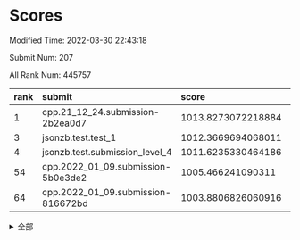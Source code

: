 # Scores

Modified Time: 2022-03-30 22:43:18

Submit Num: 207

All Rank Num: 445757

| rank |               submit               |       score        |       sigma        | pk_num |
| :--- | :--------------------------------- | :----------------- | :----------------- | :----- |
| 1    | cpp.21_12_24.submission-2b2ea0d7   | 1013.8273072218884 | 0.8107590108214048 | 8615   |
| 3    | jsonzb.test.test_1                 | 1012.3669694068011 | 0.8014932514681474 | 8615   |
| 4    | jsonzb.test.submission_level_4     | 1011.6235330464186 | 0.8162138448114964 | 8612   |
| 54   | cpp.2022_01_09.submission-5b0e3de2 | 1005.466241090311  | 0.7366306086715904 | 8619   |
| 64   | cpp.2022_01_09.submission-816672bd | 1003.8806826060916 | 0.7060183554319953 | 8613   |


<details>
<summary>全部</summary>

| rank |                 submit                 |       score        |       sigma        | pk_num |
| :--- | :------------------------------------- | :----------------- | :----------------- | :----- |
| 1    | cpp.21_12_24.submission-2b2ea0d7       | 1013.8273072218884 | 0.8107590108214048 | 8615   |
| 2    | gobigger.level_3.submission_level_3_33 | 1012.5534331708558 | 0.7937263465663252 | 8612   |
| 3    | jsonzb.test.test_1                     | 1012.3669694068011 | 0.8014932514681474 | 8615   |
| 4    | jsonzb.test.submission_level_4         | 1011.6235330464186 | 0.8162138448114964 | 8612   |
| 5    | gobigger.level_3.submission_level_3_3  | 1011.3113924291745 | 0.755873358595616  | 8611   |
| 6    | gobigger.level_3.submission_level_3_5  | 1011.196252056102  | 0.7665352736164548 | 8612   |
| 7    | gobigger.level_3.submission_level_3_40 | 1011.162223000736  | 0.7745920562105955 | 8612   |
| 8    | gobigger.level_3.submission_level_3_18 | 1011.0911734184866 | 0.7605541414373607 | 8620   |
| 9    | gobigger.level_3.submission_level_3_17 | 1010.9107069148724 | 0.7558713905215814 | 8615   |
| 10   | gobigger.level_3.submission_level_3_39 | 1010.8355354243283 | 0.7531408167512081 | 8617   |
| 11   | gobigger.level_3.submission_level_3_44 | 1010.765979158441  | 0.7929166539128786 | 8610   |
| 12   | gobigger.level_3.submission_level_3_41 | 1010.7518134119857 | 0.7710020105449497 | 8613   |
| 13   | gobigger.level_3.submission_level_3_29 | 1010.6461252824735 | 0.7602452337098848 | 8618   |
| 14   | gobigger.level_3.submission_level_3_11 | 1010.6256701891452 | 0.7532784301216569 | 8619   |
| 15   | gobigger.level_3.submission_level_3_4  | 1010.6096843619582 | 0.7586158221146964 | 8612   |
| 16   | gobigger.level_3.submission_level_3_31 | 1010.5947162836248 | 0.7709913346304207 | 8615   |
| 17   | gobigger.level_3.submission_level_3_15 | 1010.3695986736103 | 0.7666793162190526 | 8612   |
| 18   | gobigger.level_3.submission_level_3_24 | 1010.3259821206194 | 0.758347330533071  | 8607   |
| 19   | gobigger.level_3.submission_level_3_2  | 1010.2649717415854 | 0.7641938271893424 | 8609   |
| 20   | gobigger.level_3.submission_level_3_16 | 1010.199002026447  | 0.74745508910781   | 8616   |
| 21   | gobigger.level_3.submission_level_3_25 | 1010.0389102172126 | 0.7728050111470699 | 8613   |
| 22   | gobigger.level_3.submission_level_3_26 | 1010.0280279889265 | 0.7389847577413342 | 8619   |
| 23   | gobigger.level_3.submission_level_3_49 | 1010.0067304841945 | 0.7629834896095538 | 8614   |
| 24   | gobigger.level_3.submission_level_3_14 | 1009.9277606382893 | 0.7454719472043558 | 8616   |
| 25   | gobigger.level_3.submission_level_3_0  | 1009.9252454324879 | 0.7956932862134365 | 8613   |
| 26   | gobigger.level_3.submission_level_3_28 | 1009.890800666401  | 0.7622451097599856 | 8611   |
| 27   | gobigger.level_3.submission_level_3_13 | 1009.857835217943  | 0.7633473384048961 | 8615   |
| 28   | gobigger.level_3.submission_level_3_47 | 1009.8542585377487 | 0.7757987888914682 | 8615   |
| 29   | gobigger.level_3.submission_level_3_32 | 1009.8519432333316 | 0.7517300238607318 | 8618   |
| 30   | gobigger.level_3.submission_level_3_43 | 1009.837678446013  | 0.7487286791853681 | 8612   |
| 31   | gobigger.level_3.submission_level_3_35 | 1009.8247904284074 | 0.7617651674215465 | 8612   |
| 32   | gobigger.level_3.submission_level_3_45 | 1009.7827392336607 | 0.7441594062214363 | 8615   |
| 33   | gobigger.level_3.submission_level_3_9  | 1009.7492173329825 | 0.7472726845923904 | 8613   |
| 34   | gobigger.level_3.submission_level_3_12 | 1009.7428957538757 | 0.7661206628664348 | 8613   |
| 35   | gobigger.level_3.submission_level_3_19 | 1009.741721027005  | 0.7378078120947053 | 8617   |
| 36   | gobigger.level_3.submission_level_3_10 | 1009.7301177894751 | 0.7607981038089925 | 8616   |
| 37   | gobigger.level_3.submission_level_3_48 | 1009.6431518874012 | 0.7432365465584546 | 8614   |
| 38   | gobigger.level_3.submission_level_3_34 | 1009.5654282329749 | 0.7677867042417517 | 8616   |
| 39   | gobigger.level_3.submission_level_3_37 | 1009.5351498121007 | 0.7666293627107342 | 8617   |
| 40   | gobigger.level_3.submission_level_3_7  | 1009.5088099178964 | 0.7791296043307738 | 8608   |
| 41   | gobigger.level_3.submission_level_3_23 | 1009.4694757196125 | 0.7441243890900245 | 8619   |
| 42   | gobigger.level_3.submission_level_3_38 | 1009.4688863804284 | 0.7567465457374478 | 8615   |
| 43   | gobigger.level_3.submission_level_3_22 | 1009.410310621067  | 0.7637071372797367 | 8609   |
| 44   | gobigger.level_3.submission_level_3_21 | 1009.1631769842617 | 0.7374496561396718 | 8614   |
| 45   | gobigger.level_3.submission_level_3_6  | 1009.1209267981471 | 0.7477260613431483 | 8610   |
| 46   | gobigger.level_3.submission_level_3_42 | 1009.0200185450353 | 0.7389814193015942 | 8612   |
| 47   | gobigger.level_3.submission_level_3_27 | 1008.9217846148284 | 0.7514027578872583 | 8611   |
| 48   | gobigger.level_3.submission_level_3_36 | 1008.8692646432116 | 0.7351782127504782 | 8616   |
| 49   | gobigger.level_3.submission_level_3_20 | 1008.7690406170906 | 0.7540643416367832 | 8611   |
| 50   | gobigger.level_3.submission_level_3_46 | 1008.6742519768701 | 0.72672155551579   | 8617   |
| 51   | gobigger.level_3.submission_level_3_30 | 1008.4882612287587 | 0.7252530439120152 | 8613   |
| 52   | gobigger.level_3.submission_level_3_8  | 1008.400666011889  | 0.7361496789738153 | 8616   |
| 53   | gobigger.level_3.submission_level_3_1  | 1008.3460862955952 | 0.7396161435958118 | 8613   |
| 54   | cpp.2022_01_09.submission-5b0e3de2     | 1005.466241090311  | 0.7366306086715904 | 8619   |
| 55   | gobigger.level_1.submission_level_1_11 | 1005.0131875011497 | 0.7147182221669266 | 8610   |
| 56   | gobigger.level_1.submission_level_1_5  | 1004.693205162356  | 0.7292918567354972 | 8611   |
| 57   | gobigger.level_1.submission_level_1_28 | 1004.6007347548863 | 0.7055103325046487 | 8609   |
| 58   | gobigger.level_1.submission_level_1_20 | 1004.5412755281668 | 0.7185133356527305 | 8612   |
| 59   | gobigger.level_1.submission_level_1_44 | 1004.2906242584309 | 0.7179613664144909 | 8612   |
| 60   | gobigger.level_1.submission_level_1_32 | 1004.2737146098353 | 0.7095066347746585 | 8617   |
| 61   | gobigger.level_1.submission_level_1_27 | 1004.1015735363607 | 0.7207913500845954 | 8616   |
| 62   | gobigger.level_1.submission_level_1_48 | 1003.939369175811  | 0.716381079733317  | 8616   |
| 63   | gobigger.level_1.submission_level_1_9  | 1003.9167859223965 | 0.7170243001304557 | 8612   |
| 64   | cpp.2022_01_09.submission-816672bd     | 1003.8806826060916 | 0.7060183554319953 | 8613   |
| 65   | gobigger.level_1.submission_level_1_33 | 1003.8571196031623 | 0.7240192223191031 | 8614   |
| 66   | gobigger.level_1.submission_level_1_8  | 1003.8268859026538 | 0.7105903327167633 | 8617   |
| 67   | gobigger.level_1.submission_level_1_16 | 1003.804539286405  | 0.7142439082405896 | 8615   |
| 68   | gobigger.level_1.submission_level_1_43 | 1003.7702706837118 | 0.717111945949578  | 8619   |
| 69   | gobigger.level_1.submission_level_1_19 | 1003.7558552598794 | 0.7216454339850378 | 8609   |
| 70   | gobigger.level_1.submission_level_1_31 | 1003.6668386452077 | 0.7199783274801093 | 8616   |
| 71   | gobigger.level_1.submission_level_1_30 | 1003.6292222856737 | 0.7232277915427286 | 8616   |
| 72   | gobigger.level_1.submission_level_1_49 | 1003.6166593905372 | 0.7338576689753201 | 8618   |
| 73   | gobigger.level_1.submission_level_1_14 | 1003.5593455407602 | 0.7288201641958564 | 8618   |
| 74   | gobigger.level_1.submission_level_1_0  | 1003.5239301132034 | 0.7120304762030959 | 8611   |
| 75   | gobigger.level_1.submission_level_1_26 | 1003.4999783684665 | 0.7107990387356256 | 8611   |
| 76   | gobigger.level_1.submission_level_1_34 | 1003.4294912001909 | 0.7170962572947553 | 8616   |
| 77   | gobigger.level_1.submission_level_1_15 | 1003.3750173201714 | 0.7074990906261271 | 8612   |
| 78   | gobigger.level_1.submission_level_1_41 | 1003.3201970080937 | 0.7215388108294549 | 8612   |
| 79   | gobigger.level_1.submission_level_1_4  | 1003.2911603598601 | 0.7198173630452969 | 8614   |
| 80   | gobigger.level_1.submission_level_1_12 | 1003.2679341137954 | 0.7179585575750441 | 8615   |
| 81   | gobigger.level_1.submission_level_1_10 | 1003.2137486111005 | 0.7182540589592468 | 8611   |
| 82   | gobigger.level_1.submission_level_1_38 | 1003.1720138546359 | 0.7166085950941462 | 8614   |
| 83   | gobigger.level_1.submission_level_1_6  | 1003.1233855490169 | 0.7093146064657623 | 8612   |
| 84   | gobigger.level_1.submission_level_1_1  | 1003.116728854261  | 0.7156703896465151 | 8610   |
| 85   | gobigger.level_1.submission_level_1_42 | 1003.0714210033843 | 0.7140043279945134 | 8616   |
| 86   | gobigger.level_1.submission_level_1_36 | 1003.0622155683707 | 0.7130202154732093 | 8615   |
| 87   | gobigger.level_1.submission_level_1_46 | 1003.0433290039791 | 0.7373001595488526 | 8606   |
| 88   | gobigger.level_1.submission_level_1_18 | 1003.0343881780523 | 0.7131159052362005 | 8615   |
| 89   | gobigger.level_1.submission_level_1_39 | 1003.0329170720191 | 0.725204657607926  | 8613   |
| 90   | gobigger.level_1.submission_level_1_47 | 1003.0253663205351 | 0.7156919805550439 | 8612   |
| 91   | gobigger.level_1.submission_level_1_29 | 1003.007049991386  | 0.7174159121824671 | 8614   |
| 92   | gobigger.level_1.submission_level_1_45 | 1003.0009616108475 | 0.7231702623758006 | 8613   |
| 93   | gobigger.level_1.submission_level_1_17 | 1002.8891024143749 | 0.7128078776774047 | 8616   |
| 94   | gobigger.level_1.submission_level_1_22 | 1002.8058818906153 | 0.7207053245108037 | 8614   |
| 95   | gobigger.level_1.submission_level_1_35 | 1002.7442344644784 | 0.7107908305984626 | 8612   |
| 96   | gobigger.level_1.submission_level_1_25 | 1002.5090958388937 | 0.7075784620651312 | 8611   |
| 97   | gobigger.level_1.submission_level_1_7  | 1002.4691324070309 | 0.7049419942147082 | 8612   |
| 98   | gobigger.level_1.submission_level_1_23 | 1002.4424339018154 | 0.7187145133935636 | 8614   |
| 99   | gobigger.level_1.submission_level_1_37 | 1002.4377500484741 | 0.7053816705122661 | 8611   |
| 100  | gobigger.level_1.submission_level_1_3  | 1002.3336180257274 | 0.7099994096094806 | 8612   |
| 101  | gobigger.level_1.submission_level_1_13 | 1002.2454314010201 | 0.7144520989380341 | 8608   |
| 102  | gobigger.level_1.submission_level_1_40 | 1002.2209017220727 | 0.711477498655826  | 8612   |
| 103  | gobigger.level_1.submission_level_1_2  | 1002.207022517881  | 0.713725474337191  | 8613   |
| 104  | gobigger.level_1.submission_level_1_24 | 1002.0453334634216 | 0.7085385669840225 | 8615   |
| 105  | gobigger.level_1.submission_level_1_21 | 1001.2914713197129 | 0.7072938718912293 | 8615   |
| 106  | gobigger.random.submission_random_10   | 997.9906248623242  | 0.6962239555407702 | 8622   |
| 107  | gobigger.random.submission_random_44   | 997.1969521146831  | 0.7130606575678672 | 8611   |
| 108  | gobigger.random.submission_random_41   | 996.9681570697179  | 0.7040738787593909 | 8618   |
| 109  | gobigger.random.submission_random_12   | 996.7979851777752  | 0.7042854303823141 | 8607   |
| 110  | gobigger.random.submission_random_15   | 996.7949850803001  | 0.7194984703549471 | 8616   |
| 111  | gobigger.random.submission_random_22   | 996.7772717313508  | 0.71100835932396   | 8616   |
| 112  | gobigger.random.submission_random_40   | 996.6723430061804  | 0.7160824139006311 | 8611   |
| 113  | gobigger.random.submission_random_7    | 996.6035660357958  | 0.6935260681905445 | 8618   |
| 114  | gobigger.random.submission_random_0    | 996.602406965131   | 0.6955676953085966 | 8612   |
| 115  | gobigger.random.submission_random_3    | 996.590753156102   | 0.724386210151662  | 8617   |
| 116  | gobigger.random.submission_random_1    | 996.5713910309411  | 0.71826186441714   | 8618   |
| 117  | gobigger.random.submission_random_4    | 996.4460686343104  | 0.7068214173942445 | 8608   |
| 118  | gobigger.random.submission_random_23   | 996.3541821930388  | 0.7093194286964586 | 8613   |
| 119  | gobigger.random.submission_random_42   | 996.3281785387114  | 0.7126716342389191 | 8615   |
| 120  | gobigger.random.submission_random_11   | 996.3090527148595  | 0.7047586428524462 | 8617   |
| 121  | gobigger.random.submission_random_49   | 996.1948606024105  | 0.7016624360376537 | 8609   |
| 122  | gobigger.random.submission_random_37   | 996.1850933165967  | 0.701738419509191  | 8611   |
| 123  | gobigger.random.submission_random_13   | 996.1788364163692  | 0.7089272431524628 | 8614   |
| 124  | gobigger.random.submission_random_46   | 996.1486577924999  | 0.7145777879730562 | 8616   |
| 125  | gobigger.random.submission_random_6    | 996.0525203071544  | 0.7015883343413122 | 8615   |
| 126  | gobigger.random.submission_random_8    | 996.0500398814911  | 0.7066395967569672 | 8614   |
| 127  | gobigger.random.submission_random_30   | 996.0444429886513  | 0.7401323448136499 | 8614   |
| 128  | gobigger.random.submission_random_9    | 996.0344360689783  | 0.7110880687477091 | 8616   |
| 129  | gobigger.random.submission_random_32   | 996.005894944785   | 0.7087454785959296 | 8611   |
| 130  | gobigger.random.submission_random_47   | 995.9656247537181  | 0.7085373558199031 | 8613   |
| 131  | gobigger.random.submission_random_2    | 995.9647645874128  | 0.7238589941771    | 8612   |
| 132  | gobigger.random.submission_random_35   | 995.9353815626257  | 0.706461194826318  | 8615   |
| 133  | gobigger.random.submission_random_16   | 995.9090672210364  | 0.7077059226357735 | 8616   |
| 134  | gobigger.random.submission_random_48   | 995.877748148418   | 0.701750078653024  | 8617   |
| 135  | gobigger.random.submission_random_29   | 995.7997074023693  | 0.6995547661351539 | 8614   |
| 136  | gobigger.random.submission_random_26   | 995.7750095485613  | 0.7052036059788509 | 8612   |
| 137  | gobigger.random.submission_random_43   | 995.7664937278292  | 0.7167719975315925 | 8609   |
| 138  | gobigger.random.submission_random_31   | 995.7538467962606  | 0.7111331245471344 | 8613   |
| 139  | gobigger.random.submission_random_25   | 995.7389497937075  | 0.707422481564155  | 8615   |
| 140  | gobigger.random.submission_random_27   | 995.7384432426841  | 0.7087921345280102 | 8610   |
| 141  | gobigger.random.submission_random_20   | 995.6708968019431  | 0.7274708390257282 | 8619   |
| 142  | gobigger.random.submission_random_24   | 995.5779130572517  | 0.7088948004160329 | 8610   |
| 143  | gobigger.random.submission_random_5    | 995.5503683544217  | 0.7204070703605324 | 8619   |
| 144  | gobigger.random.submission_random_18   | 995.4782303981474  | 0.723668302079845  | 8612   |
| 145  | gobigger.random.submission_random_34   | 995.4738714823135  | 0.7124718964907708 | 8618   |
| 146  | gobigger.random.submission_random_19   | 995.4448375191953  | 0.6963408794854502 | 8615   |
| 147  | gobigger.random.submission_random_28   | 995.416377784898   | 0.7093417885923579 | 8613   |
| 148  | gobigger.random.submission_random_14   | 995.3964475073674  | 0.7110381600154061 | 8615   |
| 149  | gobigger.random.submission_random_36   | 995.3788598078384  | 0.7152846733551991 | 8614   |
| 150  | gobigger.random.submission_random_39   | 995.3395709625352  | 0.7117120865251267 | 8612   |
| 151  | gobigger.random.submission_random_17   | 995.3392815449627  | 0.7155043633666519 | 8617   |
| 152  | gobigger.random.submission_random_45   | 995.1577114127755  | 0.7204671726949652 | 8618   |
| 153  | gobigger.random.submission_random_38   | 995.0820371383038  | 0.7090879686885445 | 8608   |
| 154  | gobigger.random.submission_random_33   | 994.9950226299396  | 0.7274230980660453 | 8614   |
| 155  | gobigger.level_2.submission_level_2_24 | 994.2071135786222  | 0.7295624939678224 | 8619   |
| 156  | gobigger.random.submission_random_21   | 994.1380254329383  | 0.7187509994805441 | 8613   |
| 157  | gobigger.level_2.submission_level_2_30 | 994.0052216985125  | 0.7344646830869116 | 8614   |
| 158  | gobigger.level_2.submission_level_2_45 | 993.6410620168696  | 0.7256427718740845 | 8611   |
| 159  | gobigger.level_2.submission_level_2_44 | 993.57493458061    | 0.7158314822170614 | 8613   |
| 160  | gobigger.level_2.submission_level_2_42 | 993.4635660112878  | 0.7298095098548374 | 8613   |
| 161  | gobigger.level_2.submission_level_2_13 | 993.4189331180115  | 0.7305017777841922 | 8615   |
| 162  | gobigger.level_2.submission_level_2_31 | 993.3939420932932  | 0.7546988755889029 | 8610   |
| 163  | gobigger.level_2.submission_level_2_38 | 993.2474416782251  | 0.734020474012655  | 8618   |
| 164  | gobigger.level_2.submission_level_2_1  | 993.1653838120427  | 0.7360179402646974 | 8616   |
| 165  | gobigger.level_2.submission_level_2_6  | 993.1036498266566  | 0.7473843939761825 | 8612   |
| 166  | gobigger.level_2.submission_level_2_28 | 992.8607255869192  | 0.7388468933584795 | 8612   |
| 167  | gobigger.level_2.submission_level_2_5  | 992.7672224389315  | 0.7334367471839154 | 8613   |
| 168  | gobigger.level_2.submission_level_2_47 | 992.7599522624498  | 0.7369663347403993 | 8610   |
| 169  | gobigger.level_2.submission_level_2_34 | 992.6128541057734  | 0.7331209171220862 | 8615   |
| 170  | gobigger.level_2.submission_level_2_17 | 992.5923182327059  | 0.7280650865582329 | 8611   |
| 171  | gobigger.level_2.submission_level_2_43 | 992.557388278654   | 0.755520584263332  | 8614   |
| 172  | gobigger.level_2.submission_level_2_19 | 992.4988413276274  | 0.7474331444712404 | 8619   |
| 173  | gobigger.level_2.submission_level_2_8  | 992.4940009942483  | 0.7391844614603365 | 8614   |
| 174  | gobigger.level_2.submission_level_2_18 | 992.4717718813441  | 0.7491273664684165 | 8614   |
| 175  | gobigger.level_2.submission_level_2_46 | 992.4531364196631  | 0.7414432029471346 | 8614   |
| 176  | gobigger.level_2.submission_level_2_9  | 992.4433046287505  | 0.7410883180830705 | 8610   |
| 177  | gobigger.level_2.submission_level_2_22 | 992.4363044667143  | 0.7671019107495832 | 8615   |
| 178  | gobigger.level_2.submission_level_2_20 | 992.4152671194324  | 0.7524753845442193 | 8610   |
| 179  | gobigger.level_2.submission_level_2_21 | 992.4148676513875  | 0.7331055772849495 | 8610   |
| 180  | gobigger.level_2.submission_level_2_23 | 992.4029304769072  | 0.7369058293473334 | 8612   |
| 181  | gobigger.level_2.submission_level_2_3  | 992.3732711102026  | 0.746075555952147  | 8613   |
| 182  | gobigger.level_2.submission_level_2_25 | 992.316790270014   | 0.7331835682464111 | 8615   |
| 183  | gobigger.level_2.submission_level_2_41 | 992.057206960245   | 0.7460294975509467 | 8616   |
| 184  | gobigger.level_2.submission_level_2_14 | 992.0497545260758  | 0.7435963196330079 | 8617   |
| 185  | gobigger.level_2.submission_level_2_36 | 992.0236184037277  | 0.740225265792898  | 8610   |
| 186  | gobigger.level_2.submission_level_2_35 | 991.9100277038532  | 0.75122052947373   | 8619   |
| 187  | gobigger.level_2.submission_level_2_49 | 991.9082888788986  | 0.7417455703807493 | 8614   |
| 188  | gobigger.level_2.submission_level_2_4  | 991.906196722239   | 0.7388076723247385 | 8615   |
| 189  | gobigger.level_2.submission_level_2_16 | 991.8976571089153  | 0.7495191919596899 | 8612   |
| 190  | gobigger.level_2.submission_level_2_29 | 991.817040454378   | 0.7521025846079253 | 8613   |
| 191  | gobigger.level_2.submission_level_2_37 | 991.761233564096   | 0.7518774090163323 | 8612   |
| 192  | gobigger.level_2.submission_level_2_48 | 991.7225164338155  | 0.735951743988856  | 8616   |
| 193  | gobigger.level_2.submission_level_2_2  | 991.6747404801451  | 0.7603249685932154 | 8612   |
| 194  | gobigger.level_2.submission_level_2_39 | 991.6671139377786  | 0.7607613229079168 | 8617   |
| 195  | gobigger.level_2.submission_level_2_0  | 991.5499703486508  | 0.7587757968150699 | 8611   |
| 196  | gobigger.level_2.submission_level_2_12 | 991.3822612234137  | 0.7473125415265965 | 8607   |
| 197  | gobigger.level_2.submission_level_2_40 | 991.36741487288    | 0.7599392621611931 | 8614   |
| 198  | gobigger.level_2.submission_level_2_33 | 991.3647260463999  | 0.7309009750550671 | 8612   |
| 199  | gobigger.level_2.submission_level_2_15 | 991.3028097314707  | 0.7725620249199054 | 8617   |
| 200  | gobigger.level_2.submission_level_2_7  | 991.282536391597   | 0.7659585607807218 | 8612   |
| 201  | gobigger.level_2.submission_level_2_32 | 991.1677498352726  | 0.762136887214328  | 8617   |
| 202  | gobigger.level_2.submission_level_2_10 | 990.8270558707136  | 0.7707002105824037 | 8612   |
| 203  | gobigger.level_2.submission_level_2_11 | 990.6224588209948  | 0.7597195269111242 | 8608   |
| 204  | gobigger.level_2.submission_level_2_26 | 990.2813541200717  | 0.7812676150064882 | 8618   |
| 205  | gobigger.level_2.submission_level_2_27 | 989.9679971705457  | 0.7682022933076713 | 8614   |
| 206  | gobigger.none.submission_none_0        | 979.7035745577678  | 1.3196814705152555 | 8611   |
| 207  | gobigger.none.submission_none_1        | 977.0478699897686  | 1.4845826206629629 | 8610   |

</details>